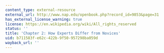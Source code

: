 ```yaml
---
content_type: external-resource
external_url: http://www.nap.edu/openbook.php?record_id=9853&page=31
has_external_license_warning: true
license: https://en.wikipedia.org/wiki/All_rights_reserved
status: ''
title: 'Chapter 2: How Experts Differ from Novices'
uid: b711583f-e62c-422b-9f50-957298ba059d
wayback_url: ''
---
```

